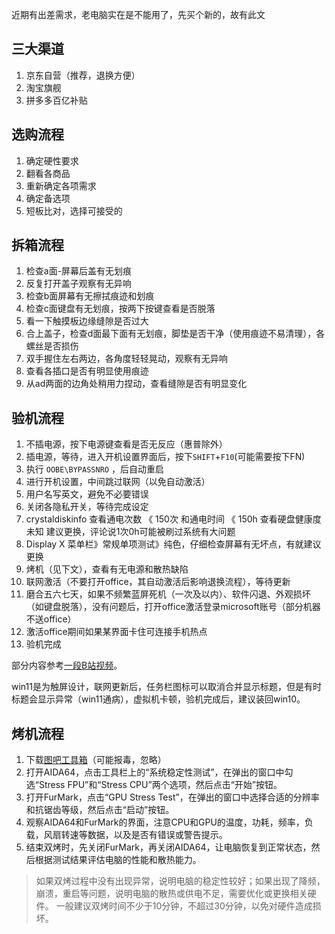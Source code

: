 近期有出差需求，老电脑实在是不能用了，先买个新的，故有此文

## 三大渠道

1. 京东自营（推荐，退换方便）
2. 淘宝旗舰
3. 拼多多百亿补贴

## 选购流程

1. 确定硬性要求
2. 翻看各商品
3. 重新确定各项需求
4. 确定备选项
5. 短板比对，选择可接受的

## 拆箱流程

1. 检查a面-屏幕后盖有无划痕
2. 反复打开盖子观察有无异响
3. 检查b面屏幕有无擦拭痕迹和划痕
4. 检查c面键盘有无划痕，按两下按键查看是否脱落
5. 看一下触摸板边缘缝隙是否过大
6. 合上盖子，检查d面最下面有无划痕，脚垫是否干净（使用痕迹不易清理），各螺丝是否损伤
7. 双手握住左右两边，各角度轻轻晃动，观察有无异响
8. 查看各插口是否有明显使用痕迹
9. 从ad两面的边角处稍用力捏动，查看缝隙是否有明显变化

## 验机流程

1. 不插电源，按下电源键查看是否无反应（惠普除外）
2. 插电源，等待，进入开机设置界面后，按下`SHIFT`+`F10`(可能需要按下FN)
3. 执行 `OOBE\BYPASSNRO` ，后自动重启
4. 进行开机设置，中间跳过联网（以免自动激活）
5. 用户名写英文，避免不必要错误
6. 关闭各隐私开关，等待完成设定
7. crystaldiskinfo 查看通电次数 《 150次 和通电时间 《 150h 查看硬盘健康度 未知 建议更换，评论说1次0h可能被刷过系统有大问题
8. Display X 菜单栏》常规单项测试》纯色，仔细检查屏幕有无坏点，有就建议更换
9. 烤机（见下文），查看有无电源和散热缺陷
10. 联网激活（不要打开office，其自动激活后影响退换流程），等待更新
11. 磨合五六七天，如果不频繁蓝屏死机（一次及以内）、软件闪退、外观损坏（如键盘脱落），没有问题后，打开office激活登录microsoft账号（部分机器不送office）
12. 激活office期间如果某界面卡住可连接手机热点
13. 验机完成

部分内容参考[一段B站视频](https://www.bilibili.com/video/BV1re411b7sT/?spm_id_from=333.1007.top_right_bar_window_history.content.click&vd_source=3f0f44888fc610f71658805b99177b65)。

win11是为触屏设计，联网更新后，任务栏图标可以取消合并显示标题，但是有时标题会显示异常（win11通病），虚拟机卡顿，验机完成后，建议装回win10。

## 烤机流程

1. 下载[图吧工具箱](https://www.tbtool.cn/)（可能报毒，忽略）
2. 打开AIDA64，点击工具栏上的“系统稳定性测试”，在弹出的窗口中勾选“Stress FPU”和“Stress CPU”两个选项，然后点击“开始”按钮。
3. 打开FurMark，点击“GPU Stress Test”，在弹出的窗口中选择合适的分辨率和抗锯齿等级，然后点击“启动”按钮。
4. 观察AIDA64和FurMark的界面，注意CPU和GPU的温度，功耗，频率，负载，风扇转速等数据，以及是否有错误或警告提示。
5. 结束双烤时，先关闭FurMark，再关闭AIDA64，让电脑恢复到正常状态，然后根据测试结果评估电脑的性能和散热能力。

> 如果双烤过程中没有出现异常，说明电脑的稳定性较好；如果出现了降频，崩溃，重启等问题，说明电脑的散热或供电不足，需要优化或更换相关硬件。
> 一般建议双烤时间不少于10分钟，不超过30分钟，以免对硬件造成损坏。
